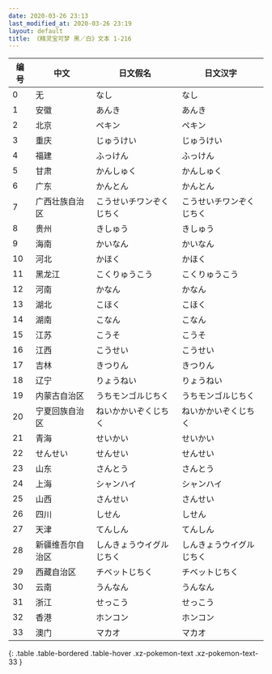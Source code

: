```yaml
---
date: 2020-03-26 23:13
last_modified_at: 2020-03-26 23:19
layout: default
title: 《精灵宝可梦 黑／白》文本 1-216
---
```

| 编号 | 中文 | 日文假名 | 日文汉字 |
| ---- | ---- | ---- | --- |
| 0 | 无 | なし | なし |
| 1 | 安徽 | あんき | あんき |
| 2 | 北京 | ペキン | ペキン |
| 3 | 重庆 | じゅうけい | じゅうけい |
| 4 | 福建 | ふっけん | ふっけん |
| 5 | 甘肃 | かんしゅく | かんしゅく |
| 6 | 广东 | かんとん | かんとん |
| 7 | 广西壮族自治区 | こうせいチワンぞくじちく | こうせいチワンぞくじちく |
| 8 | 贵州 | きしゅう | きしゅう |
| 9 | 海南 | かいなん | かいなん |
| 10 | 河北 | かほく | かほく |
| 11 | 黑龙江 | こくりゅうこう | こくりゅうこう |
| 12 | 河南 | かなん | かなん |
| 13 | 湖北 | こほく | こほく |
| 14 | 湖南 | こなん | こなん |
| 15 | 江苏 | こうそ | こうそ |
| 16 | 江西 | こうせい | こうせい |
| 17 | 吉林 | きつりん | きつりん |
| 18 | 辽宁 | りょうねい | りょうねい |
| 19 | 内蒙古自治区 | うちモンゴルじちく | うちモンゴルじちく |
| 20 | 宁夏回族自治区 | ねいかかいぞくじちく | ねいかかいぞくじちく |
| 21 | 青海 | せいかい | せいかい |
| 22 | せんせい | せんせい | せんせい |
| 23 | 山东 | さんとう | さんとう |
| 24 | 上海 | シャンハイ | シャンハイ |
| 25 | 山西 | さんせい | さんせい |
| 26 | 四川 | しせん | しせん |
| 27 | 天津 | てんしん | てんしん |
| 28 | 新疆维吾尔自治区 | しんきょうウイグルじちく | しんきょうウイグルじちく |
| 29 | 西藏自治区 | チベットじちく | チベットじちく |
| 30 | 云南 | うんなん | うんなん |
| 31 | 浙江 | せっこう | せっこう |
| 32 | 香港 | ホンコン | ホンコン |
| 33 | 澳门 | マカオ | マカオ |
{: .table .table-bordered .table-hover .xz-pokemon-text .xz-pokemon-text-33 }